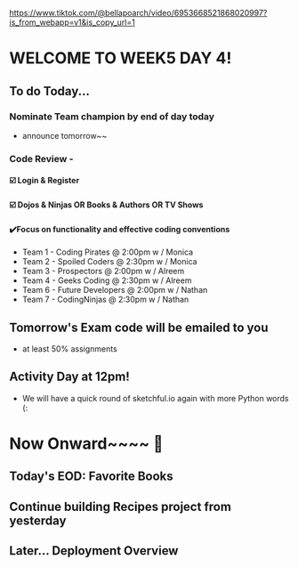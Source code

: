 https://www.tiktok.com/@bellapoarch/video/6953668521868020997?is_from_webapp=v1&is_copy_url=1

# WELCOME TO WEEK5 DAY 4!

## To do Today...

### Nominate Team champion by end of day today

- announce tomorrow~~

### Code Review -

#### :ballot_box_with_check: Login & Register

#### :ballot_box_with_check: Dojos & Ninjas OR Books & Authors OR TV Shows

#### :heavy_check_mark:Focus on functionality and effective coding conventions

- Team 1 - Coding Pirates @ 2:00pm w / Monica
- Team 2 - Spoiled Coders @ 2:30pm w / Monica
- Team 3 - Prospectors @ 2:00pm w / Alreem
- Team 4 - Geeks Coding @ 2:30pm w / Alreem
- Team 6 - Future Developers @ 2:00pm w / Nathan
- Team 7 - CodingNinjas @ 2:30pm w / Nathan

## Tomorrow's Exam code will be emailed to you
- at least 50% assignments

## Activity Day at 12pm!

- We will have a quick round of sketchful.io again with more Python words (:

# Now Onward~~~~ :star2:

## Today's EOD: Favorite Books

## Continue building Recipes project from yesterday

## Later... Deployment Overview